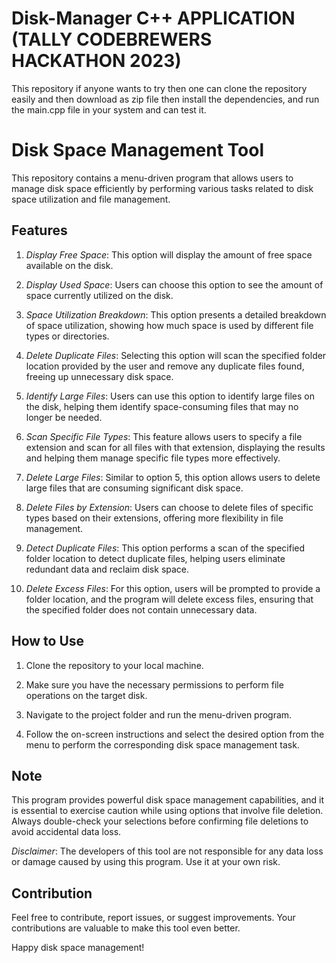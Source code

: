 # Disk-Manager C++ APPLICATION (TALLY CODEBREWERS HACKATHON 2023)

This repository if anyone wants to try then one can clone the repository easily and then download as zip file then install the dependencies,
 and run the main.cpp file in your system and can test it.

 # Disk Space Management Tool

This repository contains a menu-driven program that allows users to manage disk space efficiently by performing various tasks related to disk space utilization and file management.

## Features

1. *Display Free Space*: This option will display the amount of free space available on the disk.

2. *Display Used Space*: Users can choose this option to see the amount of space currently utilized on the disk.

3. *Space Utilization Breakdown*: This option presents a detailed breakdown of space utilization, showing how much space is used by different file types or directories.

4. *Delete Duplicate Files*: Selecting this option will scan the specified folder location provided by the user and remove any duplicate files found, freeing up unnecessary disk space.

5. *Identify Large Files*: Users can use this option to identify large files on the disk, helping them identify space-consuming files that may no longer be needed.

6. *Scan Specific File Types*: This feature allows users to specify a file extension and scan for all files with that extension, displaying the results and helping them manage specific file types more effectively.

7. *Delete Large Files*: Similar to option 5, this option allows users to delete large files that are consuming significant disk space.

8. *Delete Files by Extension*: Users can choose to delete files of specific types based on their extensions, offering more flexibility in file management.

9. *Detect Duplicate Files*: This option performs a scan of the specified folder location to detect duplicate files, helping users eliminate redundant data and reclaim disk space.

10. *Delete Excess Files*: For this option, users will be prompted to provide a folder location, and the program will delete excess files, ensuring that the specified folder does not contain unnecessary data.

## How to Use

1. Clone the repository to your local machine.

2. Make sure you have the necessary permissions to perform file operations on the target disk.

3. Navigate to the project folder and run the menu-driven program.

4. Follow the on-screen instructions and select the desired option from the menu to perform the corresponding disk space management task.

## Note

This program provides powerful disk space management capabilities, and it is essential to exercise caution while using options that involve file deletion. Always double-check your selections before confirming file deletions to avoid accidental data loss.

*Disclaimer*: The developers of this tool are not responsible for any data loss or damage caused by using this program. Use it at your own risk.

## Contribution

Feel free to contribute, report issues, or suggest improvements. Your contributions are valuable to make this tool even better.

Happy disk space management!
